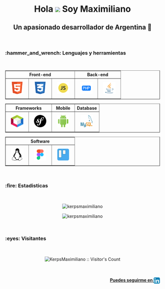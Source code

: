 <h1 align="center">
  <p>
    Hola <img src="https://raw.githubusercontent.com/MartinHeinz/MartinHeinz/master/wave.gif" width="30px"> Soy Maximiliano
  </p>
</h1>

<h2 align="center">
  <p>
    Un apasionado desarrollador de Argentina 💙
  </p>
</h2>

<br />

<h3>
  :hammer_and_wrench: Lenguajes y herramientas
</h3>

<br />

<table align="center" border="none">
  <tr align="center">
    <th colspan="3" align="center">
      Front-end
    </th>
    <th colspan="2" align="center">
      Back-end
    </th>
  </tr>
  <tr align="center">
    <td align="center" width="60" height="60">
      <a href="https://developer.mozilla.org/es/docs/Web/HTML">
        <img width="40" height="40" src="./assets/images/html5.svg" alt="HTML5" />
      </a>
    </td>
    <td align="center" width="60" height="60">
      <a href="https://developer.mozilla.org/es/docs/Web/CSS">
        <img width="40" height="40" src="./assets/images/css3.svg" alt="CSS3" />
      </a>
    </td>
    <td align="center" width="60" height="60">
      <a href="https://www.javascript.com/">
        <img width="40" height="40" src="./assets/images/javascript.svg" alt="JavaScript" />
      </a>
    </td>
    <td align="center" width="60" height="60">
      <a href="https://www.php.net/">
        <img width="40" height="40" src="./assets/images/php.svg" alt="PHP" />
      </a>
    </td>
    <td align="center" width="60" height="60">
      <a href="https://www.java.com/es/">
        <img width="40" height="40" src="./assets/images/java.svg" alt="Java" />
      </a>
    </td>
  </tr>
</table>

<table align="center" border="none">
  <tr align="center">
    <th colspan="2" align="center">
      Frameworks
    </th>
    <th colspan="1" align="center">
      Mobile
    </th>
    <th colspan="1" align="center">
      Database
    </th>
  </tr>
  <tr align="center">
    <td align="center" width="60" height="60">
      <a href="https://netbeans.apache.org/">
        <img width="40" height="40" src="./assets/images/netbeans.svg" alt="NetBeans" />
      </a>
    </td>
    <td align="center" width="60" height="60">
      <a href="https://symfony.com/">
        <img width="40" height="40" src="./assets/images/symfony.svg" alt="Symfony" />
      </a>
    </td>
    <td align="center" width="60" height="60">
      <a href="https://developer.android.com/studio">
        <img width="40" height="40" src="./assets/images/android.svg" alt="Android" />
      </a>
    </td>
    <td align="center" width="60" height="60">
      <a href="https://www.mysql.com/">
        <img width="40" height="40" src="./assets/images/mysql.svg" alt="MySQL" />
      </a>
    </td>
  </tr>
</table>

<table align="center" border="none">
  <tr align="center">
    <th colspan="3" align="center">
      Software
    </th>
  </tr>
  <tr align="center">
    <td align="center" width="60" height="60">
      <a href="https://www.linux.org/">
        <img width="40" height="40" src="./assets/images/linux.svg" alt="Linux" />
      </a>
    </td>
    <td align="center" width="60" height="60">
      <a href="https://www.figma.com/">
        <img width="40" height="40" src="./assets/images/figma.svg" alt="Figma" />
      </a>
    </td>
    <td align="center" width="60" height="60">
      <a href="https://trello.com/es">
        <img width="40" height="40" src="./assets/images/trello.svg" alt="Trello" />
      </a>
    </td>
  </tr>
</table>

<br />

<h3>
  :fire: Estadisticas
</h3>

<br />

<p align="center">
  <img align="center" width="400" src="https://github-readme-stats.vercel.app/api/top-langs?username=kerpsmaximiliano&show_icons=true&locale=en&layout=compact" alt="kerpsmaximiliano" />
</p>

<p align="center">
  <img align="center" width="400" src="https://github-readme-stats.vercel.app/api?username=kerpsmaximiliano&show_icons=true&locale=en" alt="kerpsmaximiliano" />
</p>

<br />

<h3>
  :eyes: Visitantes
</h3>

<br />

<p align="center">
  <img align="center" src="https://profile-counter.glitch.me/{KerpsMaximiliano}/count.svg" alt="KerpsMaximiliano :: Visitor's Count" />
</p>

<br />

<h4 align="right">
  <a href="https://www.linkedin.com/in/maximilianokerps/">
    Puedes seguirme en <img align="center" height="20" width="20" src="./assets/images/linkedin.svg" alt="Linkedin" />
  </a>
</h4>
